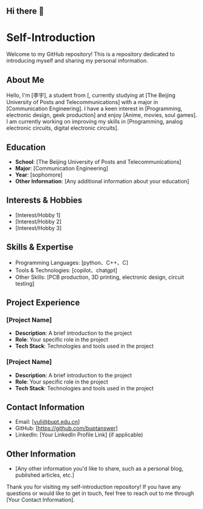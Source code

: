 ## Hi there 👋

<!--
**buptanswer/buptanswer** is a ✨ _special_ ✨ repository because its `README.md` (this file) appears on your GitHub profile.

Here are some ideas to get you started:

- 🔭 I’m currently working on ...
- 🌱 I’m currently learning ...
- 👯 I’m looking to collaborate on ...
- 🤔 I’m looking for help with ...
- 💬 Ask me about ...
- 📫 How to reach me: ...
- 😄 Pronouns: ...
- ⚡ Fun fact: ...
-->
# Self-Introduction

Welcome to my GitHub repository! This is a repository dedicated to introducing myself and sharing my personal information.

## About Me

Hello, I'm [李宇], a student from [, currently studying at [The Beijing University of Posts and Telecommunications] with a major in [Communication Engineering]. I have a keen interest in [Programming, electronic design, geek production] and enjoy [Anime, movies, soul games]. I am currently working on improving my skills in [Programming, analog electronic circuits, digital electronic circuits].

## Education

- **School**: [The Beijing University of Posts and Telecommunications]
- **Major**: [Communication Engineering]
- **Year**: [sophomore]
- **Other Information**: [Any additional information about your education]

## Interests & Hobbies

- [Interest/Hobby 1]
- [Interest/Hobby 2]
- [Interest/Hobby 3]

## Skills & Expertise

- Programming Languages: [python、C++、C]
- Tools & Technologies: [copilot、chatgpt]
- Other Skills: [PCB production, 3D printing, electronic design, circuit testing]

## Project Experience

### [Project Name]

- **Description**: A brief introduction to the project
- **Role**: Your specific role in the project
- **Tech Stack**: Technologies and tools used in the project

### [Project Name]

- **Description**: A brief introduction to the project
- **Role**: Your specific role in the project
- **Tech Stack**: Technologies and tools used in the project

## Contact Information

- Email: [yuli@bupt.edu.cn]
- GitHub: [https://github.com/buptanswer]
- LinkedIn: [Your LinkedIn Profile Link] (if applicable)

## Other Information

- [Any other information you'd like to share, such as a personal blog, published articles, etc.]

Thank you for visiting my self-introduction repository! If you have any questions or would like to get in touch, feel free to reach out to me through [Your Contact Information].
